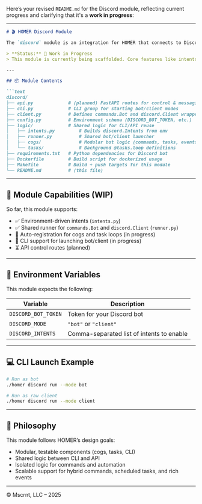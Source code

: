 Here’s your revised `README.md` for the Discord module, reflecting current progress and clarifying that it's a **work in progress**:

---

````markdown
# 🎬 HOMER Discord Module

The `discord` module is an integration for HOMER that connects to Discord using `discord.py`, enabling CLI and API control of a bot or client instance, scheduled background tasks, and modular command logic via cogs.

> **Status:** 🚧 Work in Progress  
> This module is currently being scaffolded. Core features like intents, CLI launch logic, and cog/task registration are under active development.

---

## 📦 Module Contents

```text
discord/
├── api.py             # (planned) FastAPI routes for control & messaging
├── cli.py             # CLI group for starting bot/client modes
├── client.py          # Defines commands.Bot and discord.Client wrappers
├── config.py          # Environment schema (DISCORD_BOT_TOKEN, etc.)
├── logic/             # Shared logic for CLI/API reuse
│   ├── intents.py         # Builds discord.Intents from env
│   ├── runner.py          # Shared bot/client launcher
│   ├── cogs/              # Modular bot logic (commands, tasks, events)
│   └── tasks/             # Background @tasks.loop definitions
├── requirements.txt   # Python dependencies for Discord bot
├── Dockerfile         # Build script for dockerized usage
├── Makefile           # Build + push targets for this module
└── README.md          # (this file)
````

---

## 🧠 Module Capabilities (WIP)

So far, this module supports:

* ✅ Environment-driven intents (`intents.py`)
* ✅ Shared runner for `commands.Bot` and `discord.Client` (`runner.py`)
* 🧠 Auto-registration for cogs and task loops (in progress)
* 🧠 CLI support for launching bot/client (in progress)
* ⏳ API control routes (planned)

---

## 🔧 Environment Variables

This module expects the following:

| Variable            | Description                               |
| ------------------- | ----------------------------------------- |
| `DISCORD_BOT_TOKEN` | Token for your Discord bot                |
| `DISCORD_MODE`      | `"bot"` or `"client"`                     |
| `DISCORD_INTENTS`   | Comma-separated list of intents to enable |

---

## 💻 CLI Launch Example

```bash
# Run as bot
./homer discord run --mode bot

# Run as raw client
./homer discord run --mode client
```

---

## 🧠 Philosophy

This module follows HOMER’s design goals:

* Modular, testable components (cogs, tasks, CLI)
* Shared logic between CLI and API
* Isolated logic for commands and automation
* Scalable support for hybrid commands, scheduled tasks, and rich events

---

© Mscrnt, LLC – 2025